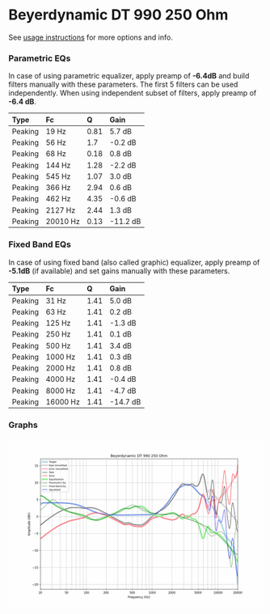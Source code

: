# Beyerdynamic DT 990 250 Ohm
See [usage instructions](https://github.com/jaakkopasanen/AutoEq#usage) for more options and info.

### Parametric EQs
In case of using parametric equalizer, apply preamp of **-6.4dB** and build filters manually
with these parameters. The first 5 filters can be used independently.
When using independent subset of filters, apply preamp of **-6.4 dB**.

| Type    | Fc       |    Q | Gain     |
|:--------|:---------|:-----|:---------|
| Peaking | 19 Hz    | 0.81 | 5.7 dB   |
| Peaking | 56 Hz    | 1.7  | -0.2 dB  |
| Peaking | 68 Hz    | 0.18 | 0.8 dB   |
| Peaking | 144 Hz   | 1.28 | -2.2 dB  |
| Peaking | 545 Hz   | 1.07 | 3.0 dB   |
| Peaking | 366 Hz   | 2.94 | 0.6 dB   |
| Peaking | 462 Hz   | 4.35 | -0.6 dB  |
| Peaking | 2127 Hz  | 2.44 | 1.3 dB   |
| Peaking | 20010 Hz | 0.13 | -11.2 dB |

### Fixed Band EQs
In case of using fixed band (also called graphic) equalizer, apply preamp of **-5.1dB**
(if available) and set gains manually with these parameters.

| Type    | Fc       |    Q | Gain     |
|:--------|:---------|:-----|:---------|
| Peaking | 31 Hz    | 1.41 | 5.0 dB   |
| Peaking | 63 Hz    | 1.41 | 0.2 dB   |
| Peaking | 125 Hz   | 1.41 | -1.3 dB  |
| Peaking | 250 Hz   | 1.41 | 0.1 dB   |
| Peaking | 500 Hz   | 1.41 | 3.4 dB   |
| Peaking | 1000 Hz  | 1.41 | 0.3 dB   |
| Peaking | 2000 Hz  | 1.41 | 0.8 dB   |
| Peaking | 4000 Hz  | 1.41 | -0.4 dB  |
| Peaking | 8000 Hz  | 1.41 | -4.7 dB  |
| Peaking | 16000 Hz | 1.41 | -14.7 dB |

### Graphs
![](./Beyerdynamic%20DT%20990%20250%20Ohm.png)